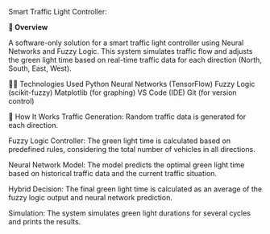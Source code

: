 Smart Traffic Light Controller:

**🚦 Overview**

A software-only solution for a smart traffic light controller using Neural Networks and Fuzzy Logic. 
This system simulates traffic flow and adjusts the green light time based on real-time traffic data for each direction (North, South, East, West).

🧑‍💻 Technologies Used
Python
Neural Networks (TensorFlow)
Fuzzy Logic (scikit-fuzzy)
Matplotlib (for graphing)
VS Code (IDE)
Git (for version control)

🔧 How It Works
  Traffic Generation: Random traffic data is generated for each direction.

  Fuzzy Logic Controller: The green light time is calculated based on predefined rules, considering the total number of vehicles in all directions.

  Neural Network Model: The model predicts the optimal green light time based on historical traffic data and the current traffic situation.

  Hybrid Decision: The final green light time is calculated as an average of the fuzzy logic output and neural network prediction.

  Simulation: The system simulates green light durations for several cycles and prints the results.

